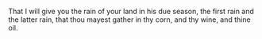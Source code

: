 That I will give you the rain of your land in his due season, the first rain and the latter rain, that thou mayest gather in thy corn, and thy wine, and thine oil.

